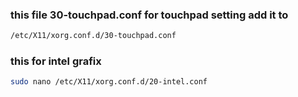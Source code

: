 ### this file 30-touchpad.conf for touchpad setting add it to 
```bash
/etc/X11/xorg.conf.d/30-touchpad.conf
```
### this for intel grafix 
```bash
sudo nano /etc/X11/xorg.conf.d/20-intel.conf
```

